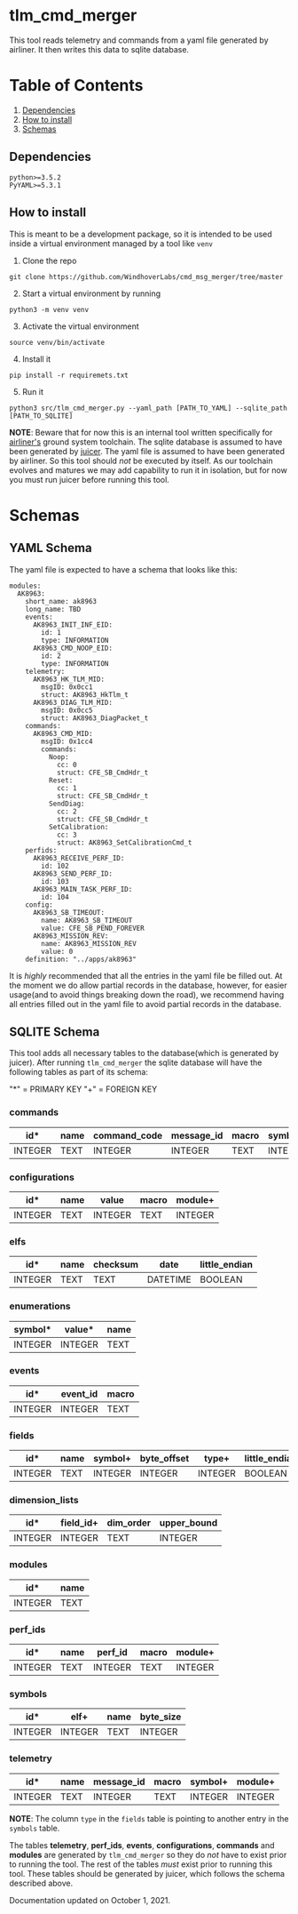 # tlm_cmd_merger
This tool reads telemetry and commands from a yaml file generated by airliner. It then writes this data to sqlite database.

# Table of Contents
1. [Dependencies](#dependencies)
2. [How to install](#how_to_install)
3. [Schemas](#schemas)


## Dependencies <a name="dependencies"></a>
`python>=3.5.2`  
`PyYAML>=5.3.1`


## How to install <a name="how_to_install"></a>
This is meant to be a development package, so it is intended to be used inside a virtual environment managed by a tool like `venv `

1. Clone the repo 
```
git clone https://github.com/WindhoverLabs/cmd_msg_merger/tree/master
```
2. Start  a virtual environment by running 
```
python3 -m venv venv
``` 
3. Activate the virtual environment 
```
source venv/bin/activate
```
4. Install it
```
pip install -r requiremets.txt
```

5. Run it
```
python3 src/tlm_cmd_merger.py --yaml_path [PATH_TO_YAML] --sqlite_path [PATH_TO_SQLITE] 
```

**NOTE**: Beware that for now this is an internal tool written specifically for [airliner's](https://github.com/WindhoverLabs/airliner)  ground system toolchain. The sqlite database is assumed to have been generated by [juicer](https://github.com/WindhoverLabs/juicer). The yaml file is assumed to have been generated by airliner. So this tool should *not* be executed by itself. As our toolchain evolves and matures we may add capability to run it in isolation, but for now you must run juicer before running this tool.


# Schemas <a name="schemas"></a>

## YAML Schema
The yaml file is expected to have a schema that looks like this:

```
modules:
  AK8963:
    short_name: ak8963
    long_name: TBD
    events:
      AK8963_INIT_INF_EID:
        id: 1
        type: INFORMATION
      AK8963_CMD_NOOP_EID:
        id: 2
        type: INFORMATION
    telemetry:
      AK8963_HK_TLM_MID:
        msgID: 0x0cc1
        struct: AK8963_HkTlm_t
      AK8963_DIAG_TLM_MID:
        msgID: 0x0cc5
        struct: AK8963_DiagPacket_t
    commands:
      AK8963_CMD_MID:
        msgID: 0x1cc4
        commands:
          Noop:
            cc: 0
            struct: CFE_SB_CmdHdr_t
          Reset:
            cc: 1
            struct: CFE_SB_CmdHdr_t
          SendDiag:
            cc: 2
            struct: CFE_SB_CmdHdr_t
          SetCalibration:
            cc: 3
            struct: AK8963_SetCalibrationCmd_t
    perfids:
      AK8963_RECEIVE_PERF_ID:
        id: 102
      AK8963_SEND_PERF_ID:
        id: 103
      AK8963_MAIN_TASK_PERF_ID:
        id: 104
    config:
      AK8963_SB_TIMEOUT:
        name: AK8963_SB_TIMEOUT
        value: CFE_SB_PEND_FOREVER
      AK8963_MISSION_REV:
        name: AK8963_MISSION_REV
        value: 0
    definition: "../apps/ak8963"
```
It is _highly_ recommended that all the entries in the yaml file be filled out. At the moment we do allow
partial records in the database, however, for easier usage(and to avoid things breaking down the road), we recommend having 
all entries filled out in the yaml file to avoid partial records in the database.

## SQLITE Schema
This tool adds all necessary tables to the database(which is generated by juicer). After running `tlm_cmd_merger`
the sqlite database will have the following tables as part of its schema:

"*" = PRIMARY KEY 
"+" = FOREIGN KEY

### commands
|id* | name   | command_code | message_id | macro | symbol+ | module+ |
|---|---|---|---|---|---|---|
| INTEGER | TEXT | INTEGER | INTEGER |TEXT | INTEGER | INTEGER |

### configurations
|id* | name   | value | macro | module+ |
|---|---|---|---|---|
| INTEGER | TEXT | INTEGER | TEXT | INTEGER

### elfs
| id* | name  | checksum | date | little_endian |
| --- | --- | --- | --- | --- |
|INTEGER | TEXT | TEXT | DATETIME | BOOLEAN |

###  enumerations
| symbol* | value* | name |
| --- | --- | --- |
| INTEGER | INTEGER | TEXT |

### events
| id* | event_id | macro |
| --- | --- | --- |
| INTEGER | INTEGER | TEXT

### fields
| id* | name | symbol+ | byte_offset | type+  | little_endian |  bit_size   | bit_offset |
| --- | --- | --- | ---| --- | --- | --- | --- |
| INTEGER | TEXT | INTEGER |INTEGER | INTEGER | BOOLEAN | INTEGER | INTEGER |

### dimension_lists
| id* | field_id+ | dim_order | upper_bound |
| ---| --- | --- | --- |
| INTEGER | INTEGER | TEXT | INTEGER 

### modules
| id* | name |
| --- | --- |
| INTEGER | TEXT |

### perf_ids
| id* | name | perf_id | macro | module+ |
| --- | --- | --- | ---| --- |
| INTEGER | TEXT | INTEGER | TEXT | INTEGER |

### symbols
| id* | elf+ | name | byte_size |
| ---| --- |---| --- |
| INTEGER| INTEGER | TEXT | INTEGER|
 
### telemetry
| id* | name | message_id | macro | symbol+ | module+ |
| --- | --- | ---| ---| ---| ---|
| INTEGER | TEXT | INTEGER | TEXT | INTEGER | INTEGER|

**NOTE**: The column `type` in the `fields` table is pointing to another entry in the `symbols` table.

The tables **telemetry**, **perf_ids**, **events**, **configurations**,  **commands** and **modules** are generated by `tlm_cmd_merger` so they do *not* have to exist prior to running the tool. The rest of the tables *must* exist prior to running this tool. These tables should be generated by juicer, which follows the schema described above.

Documentation updated on October 1, 2021.
